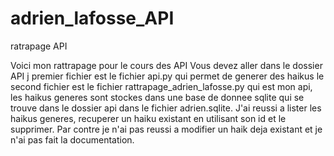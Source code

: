# adrien_lafosse_API
ratrapage API

Voici mon rattrapage pour le cours des API
Vous devez aller dans le dossier API j premier fichier est le fichier api.py qui permet de generer des haikus le second fichier est le fichier rattrapage_adrien_lafosse.py qui est mon api, les haikus generes sont stockes dans une base de donnee sqlite qui se trouve dans le dossier api dans le fichier adrien.sqlite. J'ai reussi a lister les haikus generes, recuperer un haiku existant en utilisant son id et le supprimer. Par contre je n'ai pas reussi a modifier un haik deja existant et je n'ai pas fait la documentation.
